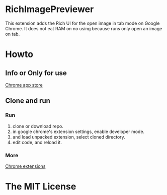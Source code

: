 RichImagePreviewer
==================

This extension adds the Rich UI for the open image in tab mode on Google Chrome.
It does not eat RAM on no using because runs only open an image on tab.

# Howto

## Info or Only for use

[Chrome app store](https://chrome.google.com/webstore/detail/rich-image-previewer/bnonggkheicloopdmbkkomefmokffafi)

## Clone and run

### Run

1. clone or download repo.
2. in google chrome's extension settings, enable developer mode.
3. and load unpacked extension, select cloned directory.
4. edit code, and reload it.

### More

[Chrome extensions](http://developer.chrome.com/extensions/)

# The MIT License

